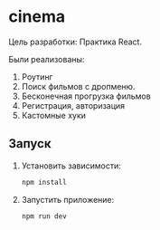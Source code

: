 # cinema

Цель разработки: Практика React.

Были реализованы: 
  1. Роутинг
  2. Поиск фильмов с дропменю.
  3. Бесконечная прогрузка фильмов
  4. Регистрация, авторизация
  5. Кастомные хуки

## Запуск

1. Установить зависимости:

    ```bash
    npm install
    ```

2. Запустить приложение:

    ```bash
    npm run dev
    ```
